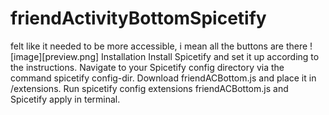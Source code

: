 # friendActivityBottomSpicetify
felt like it needed to be more accessible, i mean all the buttons are there
![image][preview.png]
Installation
Install Spicetify and set it up according to the instructions.
Navigate to your Spicetify config directory via the command spicetify config-dir.
Download friendACBottom.js and place it in /extensions.
Run spicetify config extensions friendACBottom.js and Spicetify apply in terminal.

